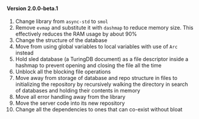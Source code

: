 #### Version 2.0.0-beta.1

1. Change library from `async-std` to `smol`
2. Remove `evmap` and substitute it with `dashmap` to reduce memory size. This effectively reduces the RAM usage by about 90%
3. Change the structure of the database
4. Move from using global variables to local variables with use of `Arc` instead
5. Hold sled database (a TuringDB document) as a file descriptor inside a hashmap to prevent opening and closing the file all the time
6. Unblock all the blocking file operations
7. Move away from storage of database and repo structure in files to initializing the repository by recursively walking the directory in search of databases and holding their contents in memory
8. Move all error handling away from the library
9. Move the server code into its new repository
10. Change all the dependencies to ones that can co-exist without bloat